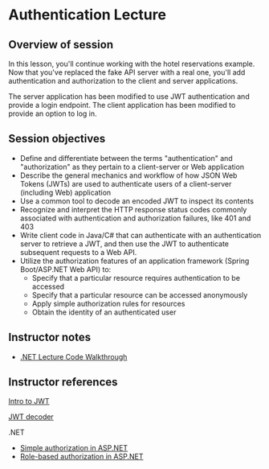 # Authentication Lecture

## Overview of session

In this lesson, you'll continue working with the hotel reservations example. Now that you've replaced the fake API server with a real one, you'll add authentication and authorization to the client and server applications.

The server application has been modified to use JWT authentication and provide a login endpoint. The client application has been modified to provide an option to log in.

## Session objectives

- Define and differentiate between the terms "authentication" and "authorization" as they pertain to a client-server or Web application
- Describe the general mechanics and workflow of how JSON Web Tokens (JWTs) are used to authenticate users of a client-server (including Web) application
- Use a common tool to decode an encoded JWT to inspect its contents
- Recognize and interpret the HTTP response status codes commonly associated with authentication and authorization failures, like 401 and 403
- Write client code in Java/C# that can authenticate with an authentication server to retrieve a JWT, and then use the JWT to authenticate subsequent requests to a Web API.
- Utilize the authorization features of an application framework (Spring Boot/ASP.NET Web API) to:
  - Specify that a particular resource requires authentication to be accessed
  - Specify that a particular resource can be accessed anonymously
  - Apply simple authorization rules for resources
  - Obtain the identity of an authenticated user

## Instructor notes

- [.NET Lecture Code Walkthrough](./dotnet-lecture-code.md)

## Instructor references

[Intro to JWT](https://jwt.io/introduction/)

[JWT decoder](https://jwt.io/#debugger-io)

.NET
- [Simple authorization in ASP.NET](https://learn.microsoft.com/en-us/aspnet/core/security/authorization/simple?view=aspnetcore-7.0&viewFallbackFrom=net-6)
- [Role-based authorization in ASP.NET](https://learn.microsoft.com/en-us/aspnet/core/security/authorization/roles?view=aspnetcore-7.0&viewFallbackFrom=net-6)
